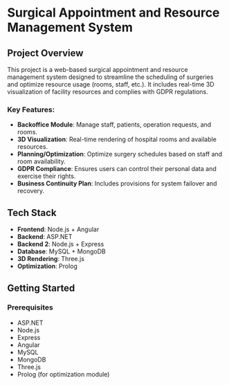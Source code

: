 # Surgical Appointment and Resource Management System

## Project Overview

This project is a web-based surgical appointment and resource management system designed to streamline the scheduling of surgeries and optimize resource usage (rooms, staff, etc.). It includes real-time 3D visualization of facility resources and complies with GDPR regulations.

### Key Features:

- **Backoffice Module**: Manage staff, patients, operation requests, and rooms.
- **3D Visualization**: Real-time rendering of hospital rooms and available resources.
- **Planning/Optimization**: Optimize surgery schedules based on staff and room availability.
- **GDPR Compliance**: Ensures users can control their personal data and exercise their rights.
- **Business Continuity Plan**: Includes provisions for system failover and recovery.

## Tech Stack

- **Frontend**: Node.js + Angular
- **Backend**: ASP.NET
- **Backend 2**: Node.js + Express
- **Database**: MySQL + MongoDB
- **3D Rendering**: Three.js
- **Optimization**: Prolog

## Getting Started

### Prerequisites

- ASP.NET
- Node.js
- Express
- Angular
- MySQL
- MongoDB
- Three.js
- Prolog (for optimization module)